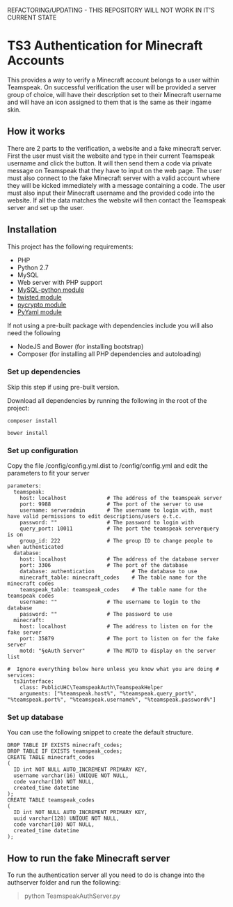 REFACTORING/UPDATING - THIS REPOSITORY WILL NOT WORK IN IT'S CURRENT STATE

TS3 Authentication for Minecraft Accounts
=========================================

This provides a way to verify a Minecraft account belongs to a user within Teamspeak. On successful verification the
user will be provided a server group of choice, will have their description set to their Minecraft username and will
have an icon assigned to them that is the same as their ingame skin.

How it works
------------

There are 2 parts to the verification, a website and a fake minecraft server. First the user must visit the website and
type in their current Teamspeak username and click the button. It will then send them a code via private message on
Teamspeak that they have to input on the web page. The user must also connect to the fake Minecraft server with a valid
account where they will be kicked immediately with a message containing a code. The user must also input their Minecraft
username and the provided code into the website. If all the data matches the website will then contact the Teamspeak
server and set up the user.

Installation
------------

This project has the following requirements:

- PHP
- Python 2.7
- MySQL
- Web server with PHP support
- [MySQL-python module](https://pypi.python.org/pypi/MySQL-python)
- [twisted module](https://twistedmatrix.com/trac/)
- [pycrypto module](https://pypi.python.org/pypi/pycrypto/2.6.1)
- [PyYaml module](http://pyyaml.org/)

If not using a pre-built package with dependencies include you will also need the following

- NodeJS and Bower (for installing bootstrap)
- Composer (for installing all PHP dependencies and autoloading)

### Set up dependencies

Skip this step if using  pre-built version.

Download all dependencies by running the following in the root of the project:

`composer install`

`bower install`

### Set up configuration

Copy the file /config/config.yml.dist to /config/config.yml and edit the parameters to fit your server

    parameters:
      teamspeak:
        host: localhost             # The address of the teamspeak server
        port: 9988                  # The port of the server to use
        username: serveradmin       # The username to login with, must have valid permissions to edit descriptions/users e.t.c.
        password: ""                # The password to login with
        query_port: 10011           # The port the teamspeak serverquery is on
        group_id: 222               # The group ID to change people to when authenticated
      database:
        host: localhost             # The address of the database server
        port: 3306                  # The port of the database
        database: authentication            # The database to use
        minecraft_table: minecraft_codes    # The table name for the minecraft codes
        teamspeak_table: teamspeak_codes    # The table name for the teamspeak codes
        username: ""                # The username to login to the database
        password: ""                # The password to use
      minecraft:
        host: localhost             # The address to listen on for the fake server
        port: 35879                 # The port to listen on for the fake server
        motd: "§eAuth Server"       # The MOTD to display on the server list
    
    #  Ignore everything below here unless you know what you are doing #
    services:
      ts3interface:
        class: PublicUHC\TeamspeakAuth\TeamspeakHelper
        arguments: ["%teamspeak.host%", "%teamspeak.query_port%", "%teamspeak.port%", "%teamspeak.username%", "%teamspeak.password%"]
        
### Set up database

You can use the following snippet to create the default structure.

    DROP TABLE IF EXISTS minecraft_codes;
    DROP TABLE IF EXISTS teamspeak_codes;
    CREATE TABLE minecraft_codes
    (
      ID int NOT NULL AUTO_INCREMENT PRIMARY KEY,
      username varchar(16) UNIQUE NOT NULL,
      code varchar(10) NOT NULL,
      created_time datetime
    );
    CREATE TABLE teamspeak_codes
    (
      ID int NOT NULL AUTO_INCREMENT PRIMARY KEY,
      uuid varchar(128) UNIQUE NOT NULL,
      code varchar(10) NOT NULL,
      created_time datetime
    );
    
How to run the fake Minecraft server
------------------------------------

To run the authentication server all you need to do is change into the authserver folder and run the following:

> python TeamspeakAuthServer.py
